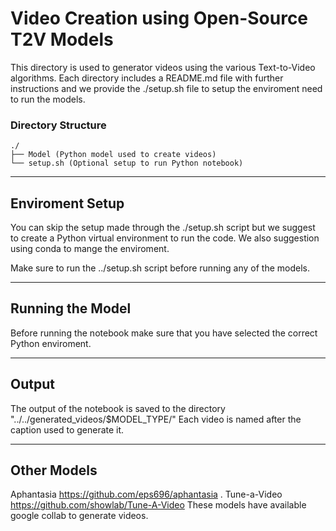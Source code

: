 # Video Creation using Open-Source T2V Models
This directory is used to generator videos using the various Text-to-Video algorithms.
Each directory includes a README.md file with further instructions and we provide the ./setup.sh file to setup the enviroment need to run the models.

### Directory Structure
```
./
├── Model (Python model used to create videos)
└── setup.sh (Optional setup to run Python notebook)
```

---
## Enviroment Setup
You can skip the setup made through the ./setup.sh script but we suggest to create a Python virtual environment to run the code.
We also suggestion using conda to mange the enviroment.

Make sure to run the ../setup.sh script before running any of the models.

---
## Running the Model
Before running the notebook make sure that you have selected the correct Python enviroment.

---
## Output
The output of the notebook is saved to the directory "../../generated_videos/$MODEL_TYPE/"
Each video is named after the caption used to generate it.

---
## Other Models
Aphantasia https://github.com/eps696/aphantasia .
Tune-a-Video https://github.com/showlab/Tune-A-Video These models have available google collab to generate videos. 
